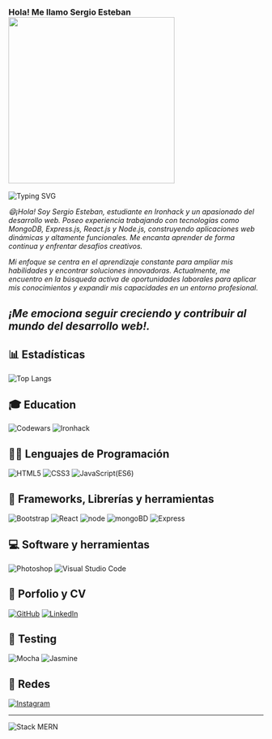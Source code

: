 ### Hola! Me llamo Sergio Esteban <img src="https://media4.giphy.com/media/juua9i2c2fA0AIp2iq/giphy.gif?cid=ecf05e47q7ap3ebz4h3s5u6d80wlvhm6kfppqbprtak4uk40&ep=v1_gifs_related&rid=giphy.gif&ct=s" width="328">

![Typing SVG](https://readme-typing-svg.demolab.com?font=Roboto+Mono&pause=1000&color=007FFF&center=verdadero&vCenter=verdadero&width=500&lines=En+camino+a+ser+un+gran+desarrollador+web.)

 *😄¡Hola! Soy Sergio Esteban, estudiante en Ironhack y un apasionado del desarrollo web. Poseo experiencia trabajando con tecnologías como MongoDB, Express.js, React.js y Node.js, construyendo aplicaciones web dinámicas y altamente funcionales. Me encanta aprender de forma continua y enfrentar desafíos creativos.*

 *Mi enfoque se centra en el aprendizaje constante para ampliar mis habilidades y encontrar soluciones innovadoras. Actualmente, me encuentro en la búsqueda activa de oportunidades laborales para aplicar mis conocimientos y expandir mis capacidades en un entorno profesional.*

## *¡Me emociona seguir creciendo y contribuir al mundo del desarrollo web!.*


## 📊 Estadísticas


![Top Langs](https://github-readme-stats.vercel.app/api/top-langs/?username=sergioironhacker&layout=compact&theme=tokyonight)


## 🎓 Education

![Codewars](https://img.shields.io/badge/Codewars-B1361E?style=for-the-badge&logo=codewars&logoColor=grey)
![Ironhack](https://images.crunchbase.com/image/upload/c_lpad,h_64,w_64,f_auto,q_auto:eco,dpr_1/ajracsdqu5gmyfl6nai0 "Ironhack")



## 👩‍💻 Lenguajes de Programación

<p>
<img alt="HTML5" src="https://img.shields.io/badge/html5-%23E34F26.svg?style=for-the-badge&logo=html5&logoColor=white&color=red"></a>
<img alt="CSS3" src="https://img.shields.io/badge/css3-%231572B6.svg?style=for-the-badge&logo=css3&logoColor=white&color=blue"></a>
<img alt="JavaScript(ES6)" src="https://img.shields.io/badge/javascript-%23323330.svg?style=for-the-badge&logo=javascript&logoColor=%23F7DF1E&color=black"></a>
</p>

## 🧰 Frameworks, Librerías y herramientas

<p>
<img alt="Bootstrap" src="https://img.shields.io/badge/bootstrap-%23563D7C.svg?style=for-the-badge&logo=bootstrap&logoColor=white"></a>
<img alt="React" src="https://img.shields.io/badge/react-%2320232a.svg?style=for-the-badge&logo=react&logoColor=black&color=61DAFB"></a> 
<img alt="node" src="https://img.shields.io/badge/Node-%2320232a.svg?style=for-the-badge&logo=node.js&logoColor=black&color=green"></a> 
<img alt="mongoBD" src="https://img.shields.io/badge/MongoDB-%234ea94b.svg?style=for-the-badge&logo=mongodb&logoColor=white"></a> 
<img alt="Express" src="https://img.shields.io/badge/express.js-%23404d59.svg?style=for-the-badge&logo=express&logoColor=%2361DAFB"></a> 
</p>

## 💻 Software y herramientas

<p>
<img alt="Photoshop" src="https://img.shields.io/badge/adobe%20photoshop-%2331A8FF.svg?style=for-the-badge&logo=adobe%20photoshop&logoColor=white&color=aquamarine"></a>
<img alt="Visual Studio Code" src="https://img.shields.io/badge/Visual%20Studio%20Code-0078d7.svg?style=for-the-badge&logo=visual-studio-code&logoColor=white"></a>   
</p>

## 💼 Porfolio y CV

<p>
<a href="https://github.com/sergioironhacker"><img alt="GitHub" src="https://img.shields.io/badge/github-%23121011.svg?style=for-the-badge&logo=github&logoColor=white&color=black"></a>
<a href="https://www.linkedin.com/in/sergio-esteban-229a55279/"><img alt="LinkedIn" src="https://img.shields.io/badge/linkedin-%230077B5.svg?style=for-the-badge&logo=linkedin&logoColor=white&color=0077B5"></a>
</p>

## 🧪 Testing

![Mocha](https://img.shields.io/badge/-mocha-%238D6748?style=for-the-badge&logo=mocha&logoColor=white)
![Jasmine](https://img.shields.io/badge/-Jasmine-%238A4182?style=for-the-badge&logo=Jasmine&logoColor=white)


## 💬 Redes

<p>
<a href="https://www.instagram.com"><img alt="Instagram" src="https://img.shields.io/badge/Instagram-%23E4405F.svg?style=for-the-badge&logo=Instagram&logoColor=white"></a>
</p>

---

![Stack MERN](https://www.imaginarycloud.com/blog/content/images/2023/03/MERN.webp)







